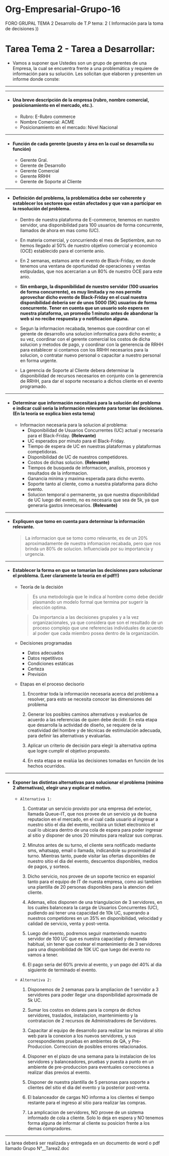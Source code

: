 # Org-Empresarial-Grupo-16
FORO GRUPAL TEMA 2 Desarrollo de T.P tema: 2 ( Información para la toma de decisiones ))

# Tarea Tema 2 - Tarea a Desarrollar:
- Vamos a suponer que Ustedes son un grupo de gerentes de una Empresa, la cual se encuentra frente a una problemática y requiere de información para su solución. Les solicitan que elaboren y presenten un informe donde conste:
---
---

- #### Una breve descripción de la empresa (rubro, nombre comercial, posicionamiento en el mercado, etc.).

	- Rubro: E-Rubro commerce
	- Nombre Comercial: ACME
	- Posicionamiento en el mercado: Nivel Nacional

---	

- #### Función de cada gerente (puesto y área en la cual se desarrolla su función)

	- Gerente Gral.
	- Gerente de Desarrollo
	- Gerente Comercial
	- Gerente RRHH
	- Gerente de Soporte al Cliente

---

- #### Definición del problema, la problemática debe ser coherente y establecer los sectores que están afectados y que van a participar en la resolución del problema.

	- Dentro de nuestra plataforma de E-commerce, tenemos en nuestro servidor, una disponibilidad para 100 usuarios de forma concurrente, llamados de ahora en mas como (UC). 
	
	- En materia comercial, y concurriendo el mes de Septiembre, aun no hemos llegado al 50% de nuestro objetivo comercial y economico (OCE) establecido para el corriente anio. 
	
	- En 2 semanas, estamos ante el evento de Black-Friday, en donde tenemos una ventana de oportunidad de operaciones y ventas estipuladas, que nos acercarian a un 80% de nuestro OCE para este anio.
	
	- **Sin embargo, la disponibilidad de nuestro servidor (100 usuarios de forma concurrente), es muy limitada y no nos permite aprovechar dicho evento de Black-Friday en el cual nuestra disponibilidad deberia ser de unos 5000 (5K) usuarios de forma concurrente. Tener en cuenta que un usuario solo espera en nuestra plataforma, un promedio 1 minuto antes de abandonar la web si no recibe respuesta y o notificacion  alguna.**

	- Segun la informacion recabada, tenemos que coordinar con el gerente de desarrollo una solucion informatica para dicho evento; a su vez, coordinar con el gerente comercial los costos de dicha solucion y metodos de pago, y coordinar con la generencia de RRHH para establecer si contamos con los RRHH necesarios para la solucion, o contratar nuevo personal o capacitar a nuestro personal en forma urgente.

	- La gerencia de Soporte al Cliente debera determinar la disponibilidad de recursos necesarios en conjunto con la generencia de RRHH, para dar el soporte necesario a dichos cliente en el evento programado.


---


- #### Determinar que información necesitará para la solución del problema e indicar cuál seria la información relevante para tomar las decisiones. (En la teoría se explica bien esta tema) 

	- Informacion necesaria para la solucion al problema:
		- Disponibilidad de Usuarios Concurrentes (UC) actual y necesaria para el Black-Friday. **(Relevante)**
		- UC esperados por minuto para el Black-Friday.  
		- Tiempo de espera de UC en nuestras plataformas y plataformas competidoras. 
		- Disponibilidad de UC de nuestros competidores. 
		- Costos de dichas solucion. **(Relevante)**
		- Tiempos de busqueda de informacion, analisis, procesos y resultados de la informacion.
		- Ganancia minima y maxima esperada para dicho evento.
		- Soporte tanto al cliente, como a nuestra plataforma para dicho evento.
		- Solucion temporal o permanente, ya que nuestra disponibilidad de UC luego del evento, no es necesaria que sea de 5k, ya que generaria gastos innecesarios. **(Relevante)**

---

- #### Expliquen que tomo en cuenta para determinar la información relevante.

	 > La informacion que se tomo como relevante, es de un 20% aproximadamente de nuestra infomacion recabada, pero que nos brinda un 80% de solucion. Influenciada por su importancia y urgencia.

---

- #### Establecer la forma en que se tomarían las decisiones para solucionar el problema. (Leer claramente la teoría en el pdf!!)

	- Teoría de la decisión 
	
		> Es una metodología que le indica al hombre como debe decidir plasmando un modelo formal que termina por sugerir la elección optima.

		> Da importancia a las decisiones grupales y a la vez organizacionales, ya que considera que son el resultado de un proceso complejo que une referencias individuales de acuerdo al poder que cada miembro posea dentro de la organización.

	- Decisiones programadas 
	
		- Datos adecuados
		- Datos repetitivos
		- Condiciones estáticas
		- Certeza
		- Previsión 

	- Etapas en el proceso decisorio
		
	    1. Encontrar toda la información necesaria acerca del problema a resolver, para esto se necesita conocer las dimensiones del problema
		
		2. Generar los posibles caminos alternativos y evaluarlos de acuerdo a las referencias de quien debe decidir. En esta etapa que desarrolla la actividad de diseño, se requiere de la creatividad del hombre y de técnicas de estimulación adecuada, para definir las alternativas y evaluarlas.
		
		3. Aplicar un criterio de decisión para elegir la alternativa optima que logre cumplir el objetivo propuesto.

		4. En esta etapa se evalúa las decisiones tomadas en función de los hechos ocurridos.


---

- #### Exponer las distintas alternativas para solucionar el problema (mínimo 2 alternativas), elegir una y explicar el motivo.

	- `Alternativa 1:`
		
		1. Contratar un servicio provisto por una empresa del exterior, llamada Queue-IT, que nos provee de un servicio ya de buena reputacion en el mercado, en el cual cada usuario al ingresar a nuestro sitio el dia del evento, recibira un ticket electronico el cual lo ubicara dentro de una cola de espera para poder ingresar al sitio y disponer de unos 20 minutos para realizar sus compras. 
		
		2. Minutos antes de su turno, el cliente sera notificado mediante sms, whatsapp, email o llamada, indicandole su proximidad al turno. Mientras tanto, puede visitar las ofertas disponibles de nuestro sitio el dia del evento, descuentos disponibles, medios de pagos, y sorteos.
		
		3. Dicho servicio, nos provee de un soporte tecnico en espaniol tanto para el equipo de IT de nuesta empresa, como asi tambien una plantilla de 20 personas disponibles para la atencion del cliente.

		4. Ademas, ellos disponen de una triangulacion de 3 servidores, en los cuales balanceara la carga de Usuarios Concurrentes (UC), pudiendo asi tener una capacidad de 10k UC, superando a nuestros competidores en un 35% en disponibilidad, velocidad y calidad de servicio, venta y post-venta.

		5. Luego del evento, podremos seguir manteniendo nuestro servidor de 100 UC que es nuestra capacidad y demanda habitual, sin tener que costear el mantenimiento de 3 servidores para una disponibilidad de 10K UC que luego del evento no vamos a tener.

		6. El pago seria del 60% previo al evento, y un pago del 40% al dia siguiente de terminado el evento.

	- `Alternativa 2:`

		1. Disponemos de 2 semanas para la ampliacion de 1 servidor a 3 servidores para poder llegar una disponibilidad aproximada de 5k UC.
		
		2. Sumar los costos en dolares para la compra de dichos servidores, traslados, instalacion, mantenimiento y la contratacion de 2 recursos de Administradores de Servidores.
		
		3. Capacitar al equipo de desarrollo para realizar las mejoras al sitio web para la conexion a los nuevos servidores, y sus correspondientes pruebas en ambientes de QA, y Pre-Produccion. Correccion de posibles errores relacionados.
		
		4. Disponer en el plazo de una semana para la instalacion de los servidores y balanceadores, pruebas y puesta a punto en un ambiente de pre-produccion para eventuales correcciones a realizar dias previos al evento.
		
		5. Disponer de nuestra plantilla de 5 personas para soporte a clientes del sitio el dia del evento y la posterior post-venta.
		
		6. El balanceador de cargas NO informa a los clientes el tiempo restante para el ingreso al sitio para realizar las compras.
		
		7. La amplicacion de servidores, NO provee de un sistema informado de cola a cliente. Solo lo deja en espera y NO tenemos forma alguna de informar al cliente su posicion frente a los demas compradores.


---

La tarea deberá ser realizada y entregada en un documento de word o pdf  llamado Grupo N°__Tarea2.doc